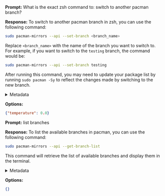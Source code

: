**Prompt:**
What is the exact zsh command to: switch to another pacman branch?


**Response:**
To switch to another pacman branch in zsh, you can use the following command:

```zsh
sudo pacman-mirrors --api --set-branch <branch_name>
```

Replace `<branch_name>` with the name of the branch you want to switch to. For example, if you want to switch to the `testing` branch, the command would be:

```zsh
sudo pacman-mirrors --api --set-branch testing
```

After running this command, you may need to update your package list by running `sudo pacman -Sy` to reflect the changes made by switching to the new branch.

<details><summary>Metadata</summary>

- Duration: 5627 ms
- Datetime: 2023-08-24T11:58:58.960965
- Model: gpt-3.5-turbo-0613

</details>

**Options:**
```json
{"temperature": 0.0}
```

**Prompt:**
list branches

**Response:**
To list the available branches in pacman, you can use the following command:

```zsh
sudo pacman-mirrors --api --get-branch-list
```

This command will retrieve the list of available branches and display them in the terminal.

<details><summary>Metadata</summary>

- Duration: 2660 ms
- Datetime: 2023-08-24T11:59:37.394046
- Model: gpt-3.5-turbo-0613

</details>

**Options:**
```json
{}
```

